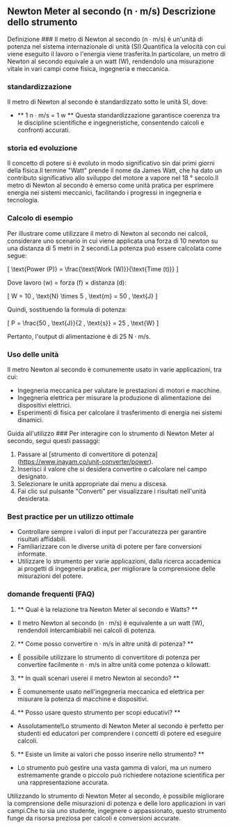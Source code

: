 ## Newton Meter al secondo (n · m/s) Descrizione dello strumento

Definizione ###
Il metro di Newton al secondo (n · m/s) è un'unità di potenza nel sistema internazionale di unità (SI).Quantifica la velocità con cui viene eseguito il lavoro o l'energia viene trasferita.In particolare, un metro di Newton al secondo equivale a un watt (W), rendendolo una misurazione vitale in vari campi come fisica, ingegneria e meccanica.

### standardizzazione
Il metro di Newton al secondo è standardizzato sotto le unità SI, dove:
- ** 1 n · m/s = 1 w **
Questa standardizzazione garantisce coerenza tra le discipline scientifiche e ingegneristiche, consentendo calcoli e confronti accurati.

### storia ed evoluzione
Il concetto di potere si è evoluto in modo significativo sin dai primi giorni della fisica.Il termine "Watt" prende il nome da James Watt, che ha dato un contributo significativo allo sviluppo del motore a vapore nel 18 ° secolo.Il metro di Newton al secondo è emerso come unità pratica per esprimere energia nei sistemi meccanici, facilitando i progressi in ingegneria e tecnologia.

### Calcolo di esempio
Per illustrare come utilizzare il metro di Newton al secondo nei calcoli, considerare uno scenario in cui viene applicata una forza di 10 newton su una distanza di 5 metri in 2 secondi.La potenza può essere calcolata come segue:

\[ \text{Power (P)} = \frac{\text{Work (W)}}{\text{Time (t)}} \]

Dove lavoro (w) = forza (f) × distanza (d):

\[ W = 10 \, \text{N} \times 5 \, \text{m} = 50 \, \text{J} \]

Quindi, sostituendo la formula di potenza:

\[ P = \frac{50 \, \text{J}}{2 \, \text{s}} = 25 \, \text{W} \]

Pertanto, l'output di alimentazione è di 25 N · m/s.

### Uso delle unità
Il metro Newton al secondo è comunemente usato in varie applicazioni, tra cui:
- Ingegneria meccanica per valutare le prestazioni di motori e macchine.
- Ingegneria elettrica per misurare la produzione di alimentazione dei dispositivi elettrici.
- Esperimenti di fisica per calcolare il trasferimento di energia nei sistemi dinamici.

Guida all'utilizzo ###
Per interagire con lo strumento di Newton Meter al secondo, segui questi passaggi:
1. Passare al [strumento di convertitore di potenza] (https://www.inayam.co/unit-converter/power).
2. Inserisci il valore che si desidera convertire o calcolare nel campo designato.
3. Selezionare le unità appropriate dai menu a discesa.
4. Fai clic sul pulsante "Converti" per visualizzare i risultati nell'unità desiderata.

### Best practice per un utilizzo ottimale
- Controllare sempre i valori di input per l'accuratezza per garantire risultati affidabili.
- Familiarizzare con le diverse unità di potere per fare conversioni informate.
- Utilizzare lo strumento per varie applicazioni, dalla ricerca accademica ai progetti di ingegneria pratica, per migliorare la comprensione delle misurazioni del potere.

### domande frequenti (FAQ)

1. ** Qual è la relazione tra Newton Meter al secondo e Watts? **
- Il metro Newton al secondo (n · m/s) è equivalente a un watt (W), rendendoli intercambiabili nei calcoli di potenza.

2. ** Come posso convertire n · m/s in altre unità di potenza? **
- È possibile utilizzare lo strumento di convertitore di potenza per convertire facilmente n · m/s in altre unità come potenza o kilowatt.

3. ** In quali scenari userei il metro Newton al secondo? **
- È comunemente usato nell'ingegneria meccanica ed elettrica per misurare la potenza di macchine e dispositivi.

4. ** Posso usare questo strumento per scopi educativi? **
- Assolutamente!Lo strumento di Newton Meter al secondo è perfetto per studenti ed educatori per comprendere i concetti di potere ed eseguire calcoli.

5. ** Esiste un limite ai valori che posso inserire nello strumento? **
- Lo strumento può gestire una vasta gamma di valori, ma un numero estremamente grande o piccolo può richiedere notazione scientifica per una rappresentazione accurata.

Utilizzando lo strumento di Newton Meter al secondo, è possibile migliorare la comprensione delle misurazioni di potenza e delle loro applicazioni in vari campi.Che tu sia uno studente, ingegnere o appassionato, questo strumento funge da risorsa preziosa per calcoli e conversioni accurate.